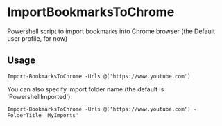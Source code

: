 # ImportBookmarksToChrome
Powershell script to import bookmarks into Chrome browser (the Default user profile, for now)

## Usage

```posh
Import-BookmarksToChrome -Urls @('https://www.youtube.com')
```

You can also specify import folder name (the default is 'PowershellImported'):

```posh
Import-BookmarksToChrome -Urls @('https://www.youtube.com') -FolderTitle 'MyImports'
```
